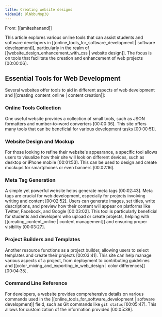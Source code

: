 ```yaml
---
title: Creating website designs
videoId: 8lNbbuNop3Q
---
```


From: [[amiteshanand]] <br/> 

This article explores various online tools that can assist students and software developers in [[online_tools_for_software_development | software development]], particularly in the realm of [[website_design_enhancement_with_css | website design]]. The focus is on tools that facilitate the creation and enhancement of web projects <a class="yt-timestamp" data-t="00:00:06">[00:00:06]</a>.

## Essential Tools for Web Development

Several websites offer tools to aid in different aspects of web development and [[creating_content_online | content creation]]:

### Online Tools Collection
One useful website provides a collection of small tools, such as JSON formatters and number-to-word converters <a class="yt-timestamp" data-t="00:00:36">[00:00:36]</a>. This site offers many tools that can be beneficial for various development tasks <a class="yt-timestamp" data-t="00:00:51">[00:00:51]</a>.

### Website Design and Mockup
For those looking to refine their website's appearance, a specific tool allows users to visualize how their site will look on different devices, such as desktop or iPhone mobile <a class="yt-timestamp" data-t="00:01:53">[00:01:53]</a>. This can be used to design and create mockups for smartphones or even banners <a class="yt-timestamp" data-t="00:02:16">[00:02:16]</a>.

### Meta Tag Generation
A simple yet powerful website helps generate meta tags <a class="yt-timestamp" data-t="00:02:43">[00:02:43]</a>. Meta tags are crucial for web development, especially for projects involving writing and content <a class="yt-timestamp" data-t="00:02:52">[00:02:52]</a>. Users can generate images, set titles, write descriptions, and preview how their content will appear on platforms like Twitter, Facebook, and Google <a class="yt-timestamp" data-t="00:03:02">[00:03:02]</a>. This tool is particularly beneficial for students and developers who upload or create projects, helping with [[creating_content_online | content management]] and ensuring proper visibility <a class="yt-timestamp" data-t="00:03:27">[00:03:27]</a>.

### Project Builders and Templates
Another resource functions as a project builder, allowing users to select templates and create their projects <a class="yt-timestamp" data-t="00:03:41">[00:03:41]</a>. This site can help manage various aspects of a project, from deployment to contributing guidelines and [[color_mixing_and_exporting_in_web_design | color differences]] <a class="yt-timestamp" data-t="00:04:35">[00:04:35]</a>.

### Command Line Reference
For developers, a website provides comprehensive details on various commands used in the [[online_tools_for_software_development | software development]] field, such as Git commands like `git status` <a class="yt-timestamp" data-t="00:05:47">[00:05:47]</a>. This allows for customization of the information provided <a class="yt-timestamp" data-t="00:05:39">[00:05:39]</a>.